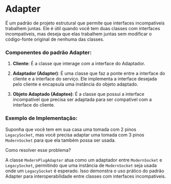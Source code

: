 # Adapter

É um padrão de projeto estrutural que permite que interfaces incompatíveis trabalhem juntas. Ele é útil quando você tem duas classes com interfaces incompatíveis, mas deseja que elas trabalhem juntas sem modificar o código-fonte original de nenhuma das classes.

### Componentes do padrão Adapter:

1. **Cliente**: É a classe que interage com a interface do Adaptador.

2. **Adaptador (Adapter)**: É uma classe que faz a ponte entre a interface do cliente e a interface do serviço. Ele implementa a interface desejada pelo cliente e encapsula uma instância do objeto adaptado.

3. **Objeto Adaptado (Adaptee)**: É a classe que possui a interface incompatível que precisa ser adaptada para ser compatível com a interface do cliente.

### Exemplo de Implementação:

Suponha que você tem em sua casa uma tomada com 2 pinos `LegacySocket`, mas você precisa adaptar uma tomada com 3 pinos `ModernSocket` para que ela também possa ser usada.  

Como resolver esse problema?

A classe `ModernPlugAdapter` atua como um adaptador entre `ModernSocket` e `LegacySocket`, permitindo que uma instância de `ModernSocket` seja usada onde um `LegacySocket` é esperado. Isso demonstra o uso prático do padrão Adapter para interoperabilidade entre classes com interfaces incompatíveis.
